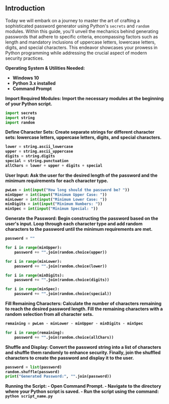 ## Introduction 
 Today we will embark on a journey to master the art of crafting a sophisticated password generator using Python's `secrets` and `random` modules. Within this guide, you'll unveil the mechanics behind generating passwords that adhere to specific criteria, encompassing factors such as length and mandatory inclusions of uppercase letters, lowercase letters, digits, and special characters. This endeavor showcases your prowess in Python programming while addressing the crucial aspect of modern security practices.


**Operating System & Utilities Needed:**
 - <b> Windows 10 <b/>
 - <b> Python 3.x installed<b/>
 - <b> Command Prompt <b/>

 

 **Import Required Modules:**
   Import the necessary modules at the beginning of your Python script.
   ```python
   import secrets
   import string
   import random
   ```
**Define Character Sets:**
   Create separate strings for different character sets: lowercase letters, uppercase letters, digits, and special characters.
   ```python
   lower = string.ascii_lowercase
   upper = string.ascii_uppercase
   digits = string.digits
   special = string.punctuation
   allChars = lower + upper + digits + special
   ```
**User Input:**
   Ask the user for the desired length of the password and the minimum requirements for each character type.
   ```python
   pwLen = int(input("How long should the password be? "))
   minUpper = int(input("Minimum Upper Case: "))
   minLower = int(input("Minimum Lower Case: "))
   minDigits = int(input("Minimum Numbers: "))
   minSpec = int(input("Minimum Special: "))
   ```
**Generate the Password:**
   Begin constructing the password based on the user's input. Loop through each character type and add random characters to the password until the minimum requirements are met.
   ```python
   password = ""

   for i in range(minUpper):
       password += "".join(random.choice(upper))

   for i in range(minLower):
       password += "".join(random.choice(lower))

   for i in range(minDigits):
       password += "".join(random.choice(digits))

   for i in range(minSpec):
       password += "".join(random.choice(special))
   ```
**Fill Remaining Characters:**
   Calculate the number of characters remaining to reach the desired password length. Fill the remaining characters with a random selection from all character sets.
   ```python
   remaining = pwLen - minLower - minUpper - minDigits - minSpec

   for i in range(remaining):
       password += "".join(random.choice(allChars))
   ```
**Shuffle and Display:**
   Convert the password string into a list of characters and shuffle them randomly to enhance security. Finally, join the shuffled characters to create the password and display it to the user.
   ```python
   password = list(password)
   random.shuffle(password)
   print("Generated Password:", "".join(password))
   ```

**Running the Script:**
    - Open Command Prompt.
    - Navigate to the directory where your Python script is saved.
    - Run the script using the command:
      ```
      python script_name.py
      ```


